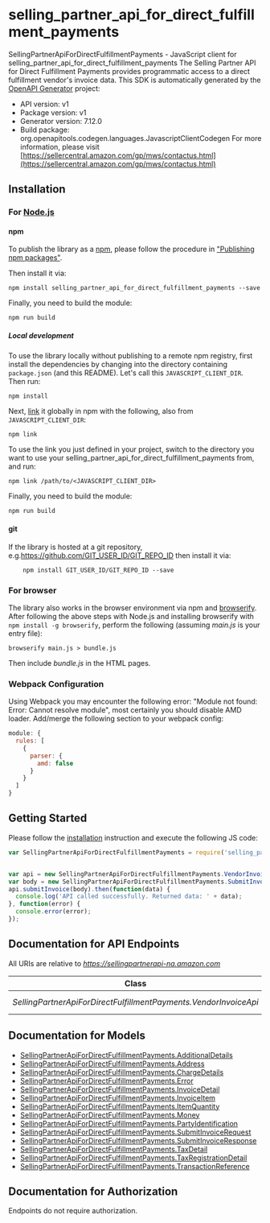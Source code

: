 # selling_partner_api_for_direct_fulfillment_payments

SellingPartnerApiForDirectFulfillmentPayments - JavaScript client for selling_partner_api_for_direct_fulfillment_payments
The Selling Partner API for Direct Fulfillment Payments provides programmatic access to a direct fulfillment vendor's invoice data.
This SDK is automatically generated by the [OpenAPI Generator](https://openapi-generator.tech) project:

- API version: v1
- Package version: v1
- Generator version: 7.12.0
- Build package: org.openapitools.codegen.languages.JavascriptClientCodegen
For more information, please visit [https://sellercentral.amazon.com/gp/mws/contactus.html](https://sellercentral.amazon.com/gp/mws/contactus.html)

## Installation

### For [Node.js](https://nodejs.org/)

#### npm

To publish the library as a [npm](https://www.npmjs.com/), please follow the procedure in ["Publishing npm packages"](https://docs.npmjs.com/getting-started/publishing-npm-packages).

Then install it via:

```shell
npm install selling_partner_api_for_direct_fulfillment_payments --save
```

Finally, you need to build the module:

```shell
npm run build
```

##### Local development

To use the library locally without publishing to a remote npm registry, first install the dependencies by changing into the directory containing `package.json` (and this README). Let's call this `JAVASCRIPT_CLIENT_DIR`. Then run:

```shell
npm install
```

Next, [link](https://docs.npmjs.com/cli/link) it globally in npm with the following, also from `JAVASCRIPT_CLIENT_DIR`:

```shell
npm link
```

To use the link you just defined in your project, switch to the directory you want to use your selling_partner_api_for_direct_fulfillment_payments from, and run:

```shell
npm link /path/to/<JAVASCRIPT_CLIENT_DIR>
```

Finally, you need to build the module:

```shell
npm run build
```

#### git

If the library is hosted at a git repository, e.g.https://github.com/GIT_USER_ID/GIT_REPO_ID
then install it via:

```shell
    npm install GIT_USER_ID/GIT_REPO_ID --save
```

### For browser

The library also works in the browser environment via npm and [browserify](http://browserify.org/). After following
the above steps with Node.js and installing browserify with `npm install -g browserify`,
perform the following (assuming *main.js* is your entry file):

```shell
browserify main.js > bundle.js
```

Then include *bundle.js* in the HTML pages.

### Webpack Configuration

Using Webpack you may encounter the following error: "Module not found: Error:
Cannot resolve module", most certainly you should disable AMD loader. Add/merge
the following section to your webpack config:

```javascript
module: {
  rules: [
    {
      parser: {
        amd: false
      }
    }
  ]
}
```

## Getting Started

Please follow the [installation](#installation) instruction and execute the following JS code:

```javascript
var SellingPartnerApiForDirectFulfillmentPayments = require('selling_partner_api_for_direct_fulfillment_payments');


var api = new SellingPartnerApiForDirectFulfillmentPayments.VendorInvoiceApi()
var body = new SellingPartnerApiForDirectFulfillmentPayments.SubmitInvoiceRequest(); // {SubmitInvoiceRequest} The request body containing one or more invoices for vendor orders.
api.submitInvoice(body).then(function(data) {
  console.log('API called successfully. Returned data: ' + data);
}, function(error) {
  console.error(error);
});


```

## Documentation for API Endpoints

All URIs are relative to *https://sellingpartnerapi-na.amazon.com*

Class | Method | HTTP request | Description
------------ | ------------- | ------------- | -------------
*SellingPartnerApiForDirectFulfillmentPayments.VendorInvoiceApi* | [**submitInvoice**](docs/VendorInvoiceApi.md#submitInvoice) | **POST** /vendor/directFulfillment/payments/v1/invoices | 


## Documentation for Models

 - [SellingPartnerApiForDirectFulfillmentPayments.AdditionalDetails](docs/AdditionalDetails.md)
 - [SellingPartnerApiForDirectFulfillmentPayments.Address](docs/Address.md)
 - [SellingPartnerApiForDirectFulfillmentPayments.ChargeDetails](docs/ChargeDetails.md)
 - [SellingPartnerApiForDirectFulfillmentPayments.Error](docs/Error.md)
 - [SellingPartnerApiForDirectFulfillmentPayments.InvoiceDetail](docs/InvoiceDetail.md)
 - [SellingPartnerApiForDirectFulfillmentPayments.InvoiceItem](docs/InvoiceItem.md)
 - [SellingPartnerApiForDirectFulfillmentPayments.ItemQuantity](docs/ItemQuantity.md)
 - [SellingPartnerApiForDirectFulfillmentPayments.Money](docs/Money.md)
 - [SellingPartnerApiForDirectFulfillmentPayments.PartyIdentification](docs/PartyIdentification.md)
 - [SellingPartnerApiForDirectFulfillmentPayments.SubmitInvoiceRequest](docs/SubmitInvoiceRequest.md)
 - [SellingPartnerApiForDirectFulfillmentPayments.SubmitInvoiceResponse](docs/SubmitInvoiceResponse.md)
 - [SellingPartnerApiForDirectFulfillmentPayments.TaxDetail](docs/TaxDetail.md)
 - [SellingPartnerApiForDirectFulfillmentPayments.TaxRegistrationDetail](docs/TaxRegistrationDetail.md)
 - [SellingPartnerApiForDirectFulfillmentPayments.TransactionReference](docs/TransactionReference.md)


## Documentation for Authorization

Endpoints do not require authorization.

